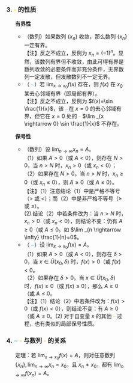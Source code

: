 <div style="float: left; width: 64%; padding: 1%;">


### 3.   <span style="color: Gold;">- </span>的性质

<ul>

**有界性**  
- （数列）如果数列 $\left\{x_{n}\right\}$ 收敛，那么数列 $\left\{x_{n}\right\}$ 一定有界。  
  【注】反之不成立，反例为 $x_{n}=(-1)^{n}$。显然，该数列有界但不收敛，由此可得有界是数列收敛的必要条件而非充分条件，无界数列一定发散，但发散数列不一定无界。  
- （ <span style="color: LightSkyBlue;">~</span>）若 $\lim _{x \rightarrow x_{0}} f(x)$ 存在，则 $f(x)$ 在 $x_{0}$ 某去心邻域有界（即局部有界）。  
  【注】反之不成立，反例为 $f(x)=\sin \frac{1}{x}$，该 <span style="color: LightSkyBlue;">~</span>在 $x=0$ 的去心邻域有界，但它在 $x=0$ 处的  <span style="color: Gold;">- </span> $\lim _{x \rightarrow 0} \sin \frac{1}{x}$ 不存在。

**保号性**  
- （数列）设 $\lim _{n \rightarrow \infty} x_{n}=A$。  
  （1）如果 $A>0$（或 $A<0$），则存在 $N>0$，当 $n>N$ 时，$x_{n}>0$（或 $x_{n}<0$）；  
  （2）如果存在 $N>0$，当 $n>N$ 时，$x_{n} \geqslant 0$（或 $x_{n} \leqslant 0$），则 $A \geqslant 0$（或 $A \leqslant 0$）。  
  【注】（1）注意结论（1）中是严格不等号（$>$ 或 $<$）；而（2）中是非严格不等号（$\geqslant$ 或 $\leqslant$）。  
  (2) 结论（2）中若条件改为：当 $n>N$ 时，$x_{n}>0$（或 $x_{n}<0$），则结论不变：仍有 $A \geqslant 0$（或 $A \leqslant 0$。如 $\lim _{n \rightarrow \infty} \frac{1}{n}=0$。  
- （ <span style="color: LightSkyBlue;">~</span>）设 $\lim _{x \rightarrow x_{0}} f(x)=A$。  
  （1）如果 $A>0$（或 $A<0$），则存在 $\delta>0$，当 $x \in \hat{U}\left(x_{0}, \delta\right)$ 时，$f(x)>0$（或 $f(x)<0$。  
  （2）如果存在 $\delta>0$，当 $x \in \hat{U}\left(x_{0}, \delta\right)$ 时，$f(x) \geqslant 0$（或 $f(x) \leqslant 0$），那么 $A \geqslant 0$（或 $A \leqslant 0$。  
  【注】（1）结论（2）中若条件改为：$f(x)>0$（或 $f(x)<0$），则结论不变：有 $A \geqslant 0$（或 $A \leqslant 0$。(2) 对于自变量 $x$ 的其他  <span style="color: Gold;">- </span>过程，也有类似的局部保号性质。

</ul>

### 4.  <span style="color: LightSkyBlue;">~</span>  <span style="color: Gold;">- </span>与数列  <span style="color: Gold;">- </span>的关系

<ul>

定理：若 $\lim _{x \rightarrow x_{0}} f(x)=A$，则对任意数列 $\left\{x_{n}\right\}, \lim _{n \rightarrow \infty} x_{n}=x_{0}$，且 $x_{n} \neq x_{0}$，都有 $\lim _{n \rightarrow \infty} f\left(x_{n}\right)=A$。  

</ul>

</ul>
</div>
<div style="float: right; width: 26%; padding: 1%;">

</div>
<div style="clear: both;"></div>
